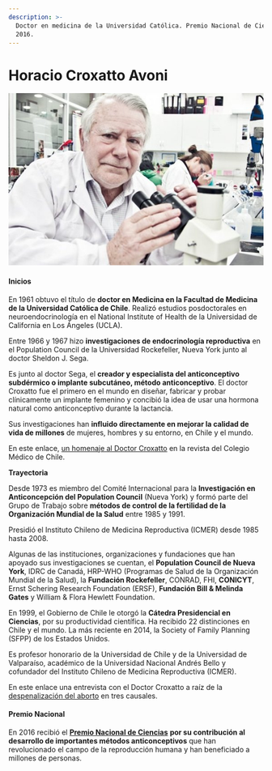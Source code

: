 ```yaml
---
description: >-
  Doctor en medicina de la Universidad Católica. Premio Nacional de Ciencias
  2016.
---
```


# Horacio Croxatto Avoni

![Horacio Croxatto Avoni. Foto: Museo Interactivo Mirador.](../../.gitbook/assets/horacio_croxato_avoni.jpg)

#### Inicios

En 1961 obtuvo el título de **doctor en Medicina en la Facultad de Medicina de la Universidad Católica de Chile**. Realizó estudios posdoctorales en neuroendocrinología en el National Institute of Health de la Universidad de California en Los Ángeles \(UCLA\).

Entre 1966 y 1967 hizo **investigaciones de endocrinología reproductiva** en el Population Council de la Universidad Rockefeller, Nueva York junto al doctor Sheldon J. Sega.

Es junto al doctor Sega, el **creador y especialista del anticonceptivo subdérmico o implante subcutáneo, método anticonceptivo**. El doctor Croxatto fue el primero en el mundo en diseñar, fabricar y probar clínicamente un implante femenino y concibió la idea de usar una hormona natural como anticonceptivo durante la lactancia.

Sus investigaciones han **influido directamente en mejorar la calidad de vida de millones** de mujeres, hombres y su entorno, en Chile y el mundo.

En este enlace, [un homenaje al Doctor Croxatto](http://revista.colegiomedico.cl/homenaje-al-dr-horacio-croxatto/) en la revista del Colegio Médico de Chile.

**Trayectoria**

Desde 1973 es miembro del Comité Internacional para la **Investigación en Anticoncepción del Population Council** \(Nueva York\) y formó parte del Grupo de Trabajo sobre **métodos de control de la fertilidad de la Organización Mundial de la Salud** entre 1985 y 1991.

Presidió el Instituto Chileno de Medicina Reproductiva \(ICMER\) desde 1985 hasta 2008.

Algunas de las instituciones, organizaciones y fundaciones que han apoyado sus investigaciones se cuentan, el **Population Council de Nueva York**, IDRC de Canadá, HRP-WHO \(Programas de Salud de la Organización Mundial de la Salud\), la **Fundación Rockefeller**, CONRAD, FHI, **CONICYT**, Ernst Schering Research Foundation \(ERSF\), **Fundación Bill & Melinda Gates** y William & Flora Hewlett Foundation.

En 1999, el Gobierno de Chile le otorgó la **Cátedra Presidencial en Ciencias**, por su productividad científica. Ha recibido 22 distinciones en Chile y el mundo. La más reciente en 2014, la Society of Family Planning \(SFPP\) de los Estados Unidos.

Es profesor honorario de la Universidad de Chile y de la Universidad de Valparaíso, académico de la Universidad Nacional Andrés Bello y cofundador del Instituto Chileno de Medicina Reproductiva \(ICMER\).

En este enlace una entrevista con el Doctor Croxatto a raíz de la [despenalización del aborto](https://www.youtube.com/watch?v=lr5Fw16Mv3o) en tres causales.

#### Premio Nacional

En 2016 recibió el [**Premio Nacional de Ciencias**](https://www.mineduc.cl/2016/08/27/horacio-croxatto-avoni-gana-premio-nacional-ciencias-aplicadas-tecnologicas-2016/) **por su contribución al desarrollo de importantes métodos anticonceptivos** que han revolucionado el campo de la reproducción humana y han beneficiado a millones de personas.

